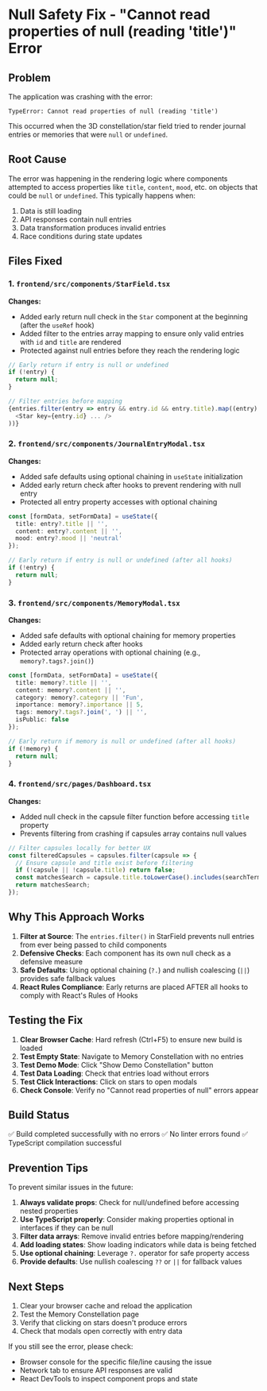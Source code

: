# Null Safety Fix - "Cannot read properties of null (reading 'title')" Error

## Problem
The application was crashing with the error:
```
TypeError: Cannot read properties of null (reading 'title')
```

This occurred when the 3D constellation/star field tried to render journal entries or memories that were `null` or `undefined`.

## Root Cause
The error was happening in the rendering logic where components attempted to access properties like `title`, `content`, `mood`, etc. on objects that could be `null` or `undefined`. This typically happens when:

1. Data is still loading
2. API responses contain null entries
3. Data transformation produces invalid entries
4. Race conditions during state updates

## Files Fixed

### 1. `frontend/src/components/StarField.tsx`
**Changes:**
- Added early return null check in the `Star` component at the beginning (after the `useRef` hook)
- Added filter to the entries array mapping to ensure only valid entries with `id` and `title` are rendered
- Protected against null entries before they reach the rendering logic

```typescript
// Early return if entry is null or undefined
if (!entry) {
  return null;
}

// Filter entries before mapping
{entries.filter(entry => entry && entry.id && entry.title).map((entry) => (
  <Star key={entry.id} ... />
))}
```

### 2. `frontend/src/components/JournalEntryModal.tsx`
**Changes:**
- Added safe defaults using optional chaining in `useState` initialization
- Added early return check after hooks to prevent rendering with null entry
- Protected all entry property accesses with optional chaining

```typescript
const [formData, setFormData] = useState({
  title: entry?.title || '',
  content: entry?.content || '',
  mood: entry?.mood || 'neutral'
});

// Early return if entry is null or undefined (after all hooks)
if (!entry) {
  return null;
}
```

### 3. `frontend/src/components/MemoryModal.tsx`
**Changes:**
- Added safe defaults with optional chaining for memory properties
- Added early return check after hooks
- Protected array operations with optional chaining (e.g., `memory?.tags?.join()`)

```typescript
const [formData, setFormData] = useState({
  title: memory?.title || '',
  content: memory?.content || '',
  category: memory?.category || 'Fun',
  importance: memory?.importance || 5,
  tags: memory?.tags?.join(', ') || '',
  isPublic: false
});

// Early return if memory is null or undefined (after all hooks)
if (!memory) {
  return null;
}
```

### 4. `frontend/src/pages/Dashboard.tsx`
**Changes:**
- Added null check in the capsule filter function before accessing `title` property
- Prevents filtering from crashing if capsules array contains null values

```typescript
// Filter capsules locally for better UX
const filteredCapsules = capsules.filter(capsule => {
  // Ensure capsule and title exist before filtering
  if (!capsule || !capsule.title) return false;
  const matchesSearch = capsule.title.toLowerCase().includes(searchTerm.toLowerCase());
  return matchesSearch;
});
```

## Why This Approach Works

1. **Filter at Source**: The `entries.filter()` in StarField prevents null entries from ever being passed to child components
2. **Defensive Checks**: Each component has its own null check as a defensive measure
3. **Safe Defaults**: Using optional chaining (`?.`) and nullish coalescing (`||`) provides safe fallback values
4. **React Rules Compliance**: Early returns are placed AFTER all hooks to comply with React's Rules of Hooks

## Testing the Fix

1. **Clear Browser Cache**: Hard refresh (Ctrl+F5) to ensure new build is loaded
2. **Test Empty State**: Navigate to Memory Constellation with no entries
3. **Test Demo Mode**: Click "Show Demo Constellation" button
4. **Test Data Loading**: Check that entries load without errors
5. **Test Click Interactions**: Click on stars to open modals
6. **Check Console**: Verify no "Cannot read properties of null" errors appear

## Build Status
✅ Build completed successfully with no errors
✅ No linter errors found
✅ TypeScript compilation successful

## Prevention Tips

To prevent similar issues in the future:

1. **Always validate props**: Check for null/undefined before accessing nested properties
2. **Use TypeScript properly**: Consider making properties optional in interfaces if they can be null
3. **Filter data arrays**: Remove invalid entries before mapping/rendering
4. **Add loading states**: Show loading indicators while data is being fetched
5. **Use optional chaining**: Leverage `?.` operator for safe property access
6. **Provide defaults**: Use nullish coalescing `??` or `||` for fallback values

## Next Steps

1. Clear your browser cache and reload the application
2. Test the Memory Constellation page
3. Verify that clicking on stars doesn't produce errors
4. Check that modals open correctly with entry data

If you still see the error, please check:
- Browser console for the specific file/line causing the issue
- Network tab to ensure API responses are valid
- React DevTools to inspect component props and state

